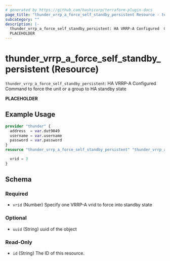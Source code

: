 ```yaml
---
# generated by https://github.com/hashicorp/terraform-plugin-docs
page_title: "thunder_vrrp_a_force_self_standby_persistent Resource - terraform-provider-thunder"
subcategory: ""
description: |-
  thunder_vrrp_a_force_self_standby_persistent: HA VRRP-A Configured  Command to force the unit or a group to HA standby state
  PLACEHOLDER
---
```


# thunder_vrrp_a_force_self_standby_persistent (Resource)

`thunder_vrrp_a_force_self_standby_persistent`: HA VRRP-A Configured  Command to force the unit or a group to HA standby state

__PLACEHOLDER__

## Example Usage

```terraform
provider "thunder" {
  address  = var.dut9049
  username = var.username
  password = var.password
}
resource "thunder_vrrp_a_force_self_standby_persistent" "thunder_vrrp_a_force_self_standby_persistent" {

  vrid = 3
}
```

<!-- schema generated by tfplugindocs -->
## Schema

### Required

- `vrid` (Number) Specify one VRRP-A vrid to force into standby state

### Optional

- `uuid` (String) uuid of the object

### Read-Only

- `id` (String) The ID of this resource.


